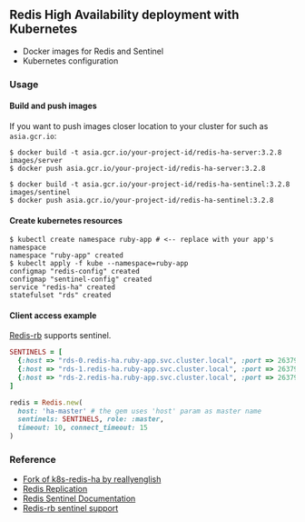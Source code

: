 ## Redis High Availability deployment with Kubernetes

* Docker images for Redis and Sentinel
* Kubernetes configuration

### Usage

#### Build and push images

If you want to push images closer location to your cluster for such as `asia.gcr.io`:

```console
$ docker build -t asia.gcr.io/your-project-id/redis-ha-server:3.2.8 images/server
$ docker push asia.gcr.io/your-project-id/redis-ha-server:3.2.8

$ docker build -t asia.gcr.io/your-project-id/redis-ha-sentinel:3.2.8 images/sentinel
$ docker push asia.gcr.io/your-project-id/redis-ha-sentinel:3.2.8
```

#### Create kubernetes resources

```console
$ kubectl create namespace ruby-app # <-- replace with your app's namespace
namespace "ruby-app" created
$ kubeclt apply -f kube --namespace=ruby-app
configmap "redis-config" created
configmap "sentinel-config" created
service "redis-ha" created
statefulset "rds" created
```

#### Client access example

[Redis-rb](https://github.com/redis/redis-rb) supports sentinel.

```ruby
SENTINELS = [
  {:host => "rds-0.redis-ha.ruby-app.svc.cluster.local", :port => 26379},
  {:host => "rds-1.redis-ha.ruby-app.svc.cluster.local", :port => 26379},
  {:host => "rds-2.redis-ha.ruby-app.svc.cluster.local", :port => 26379},
]

redis = Redis.new(
  host: 'ha-master' # the gem uses 'host' param as master name
  sentinels: SENTINELS, role: :master,
  timeout: 10, connect_timeout: 15
)
```

### Reference

* [Fork of k8s-redis-ha by reallyenglish](https://github.com/reallyenglish/k8s-redis-ha)
* [Redis Replication](https://redis.io/topics/replication)
* [Redis Sentinel Documentation](https://redis.io/topics/sentinel)
* [Redis-rb sentinel support](https://github.com/redis/redis-rb#sentinel-support)
